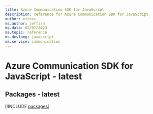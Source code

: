 ```yaml
---
title: Azure Communication SDK for JavaScript
description: Reference for Azure Communication SDK for JavaScript
author: xirzec
ms.author: jeffish
ms.data: 02/07/2023
ms.topic: reference
ms.devlang: javascript
ms.service: communication
---
```

# Azure Communication SDK for JavaScript - latest
## Packages - latest
[!INCLUDE [packages](communication-index.md)]